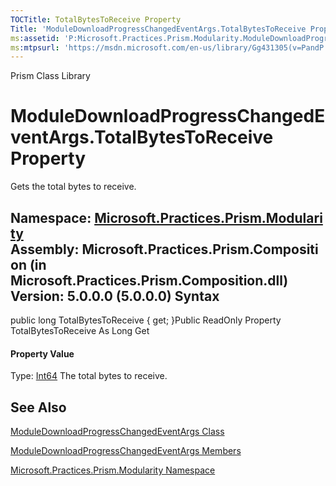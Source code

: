 ```yaml
---
TOCTitle: TotalBytesToReceive Property
Title: 'ModuleDownloadProgressChangedEventArgs.TotalBytesToReceive Property (Microsoft.Practices.Prism.Modularity)'
ms:assetid: 'P:Microsoft.Practices.Prism.Modularity.ModuleDownloadProgressChangedEventArgs.TotalBytesToReceive'
ms:mtpsurl: 'https://msdn.microsoft.com/en-us/library/Gg431305(v=PandP.50)'
---
```


Prism Class Library

ModuleDownloadProgressChangedEventArgs.TotalBytesToReceive Property
=======================================================================

Gets the total bytes to receive.

**Namespace:** [Microsoft.Practices.Prism.Modularity](https://msdn.microsoft.com/n:microsoft.practices.prism.modularity)
**Assembly:** Microsoft.Practices.Prism.Composition (in Microsoft.Practices.Prism.Composition.dll) Version: 5.0.0.0 (5.0.0.0)
Syntax
------

<span id="syntaxToggle"></span>public long TotalBytesToReceive { get; }Public ReadOnly Property TotalBytesToReceive As Long Get
#### Property Value

Type: [Int64](http://msdn2.microsoft.com/en-us/library/6yy583ek)
The total bytes to receive.

See Also
--------

<span id="seeAlsoToggle"></span>
[ModuleDownloadProgressChangedEventArgs Class](https://msdn.microsoft.com/t:microsoft.practices.prism.modularity.moduledownloadprogresschangedeventargs)

[ModuleDownloadProgressChangedEventArgs Members](https://msdn.microsoft.com/allmembers.t:microsoft.practices.prism.modularity.moduledownloadprogresschangedeventargs)

[Microsoft.Practices.Prism.Modularity Namespace](https://msdn.microsoft.com/n:microsoft.practices.prism.modularity)
